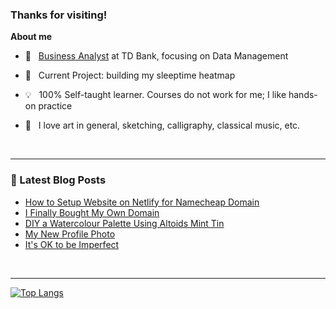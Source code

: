 ### Thanks for visiting!

<!--
**aster-hu/aster-hu** is a ✨ _special_ ✨ repository because its `README.md` (this file) appears on your GitHub profile.

Here are some ideas to get you started:

- 🔭 I’m currently working on ...
- 🌱 I’m currently learning ...
- 👯 I’m looking to collaborate on ...
- 🤔 I’m looking for help with ...
- 💬 Ask me about ...
- 📫 How to reach me: ...
- 😄 Pronouns: ...
- ⚡ Fun fact: ...
-->

**About me**

- 💼 &nbsp; [Business Analyst](https://www.linkedin.com/in/asterhu/) at TD Bank, focusing on Data Management

- 🚀 &nbsp; Current Project: building my sleeptime heatmap

- 💡 &nbsp; 100% Self-taught learner. Courses do not work for me; I like hands-on practice

- 🎨 &nbsp; I love art in general, sketching, calligraphy, classical music, etc.

<br>

---

### 🔖 Latest Blog Posts
<!-- BLOG-POST-LIST:START -->
- [How to Setup Website on Netlify for Namecheap Domain](https://asterhu.com/how-to-setup-website-on-netlify/)
- [I Finally Bought My Own Domain](https://asterhu.com/custom-domain-for-personal-website/)
- [DIY a Watercolour Palette Using Altoids Mint Tin](https://asterhu.com/diy-altoid-tin-watercolour-palette/)
- [My New Profile Photo](https://asterhu.com/palette-profile-photo/)
- [It's OK to be Imperfect](https://asterhu.com/its-ok-to-be-imperfect/)
<!-- BLOG-POST-LIST:END -->

<br>

---

[![Top Langs](https://github-readme-stats.vercel.app/api/top-langs/?username=aster-hu&show_icons=true&hide_border=true&theme=city_lights&layout=compact)](https://github.com/aster-hu)
